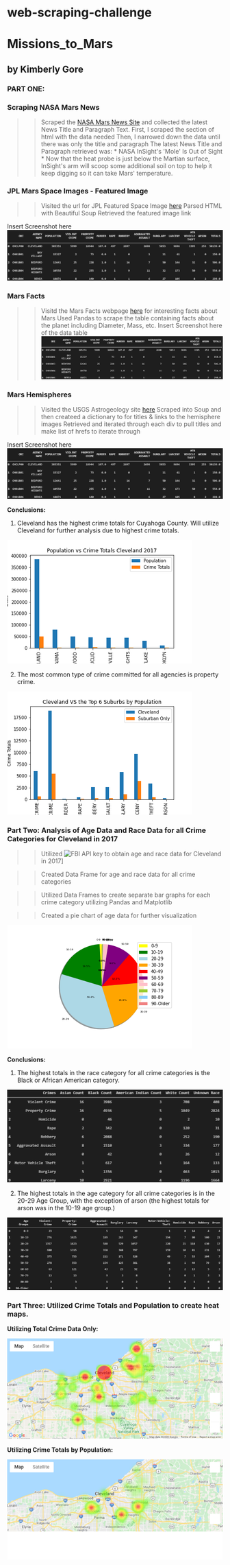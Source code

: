 # web-scraping-challenge
# Missions_to_Mars
## by Kimberly Gore

### PART ONE: 
### Scraping NASA Mars News

>> Scraped the [NASA Mars News Site](https://mars.nasa.gov/news/) and collected the latest News Title and Paragraph Text.
>> First, I scraped the section of html with the data needed
>> Then, I narrowed down the data until there was only the title and paragraph
>> The latest News Title and Paragraph retrieved was:
      * NASA InSight's 'Mole' Is Out of Sight
      * Now that the heat probe is just below the Martian surface, InSight's arm will scoop some additional soil on top to help it keep digging so it can take Mars' temperature.

### JPL Mars Space Images - Featured Image
>> Visited the url for JPL Featured Space Image [here](https://www.jpl.nasa.gov/spaceimages/?search=&category=Mars)
>> Parsed HTML with Beautiful Soup
>> Retrieved the featured image link

Insert Screenshot here
![](https://github.com/drjulie2105/Group_Project_1/blob/master/Crime_Cuyahoga/Output_Images/Crimes_per_County_df.PNG)


### Mars Facts
>> Visitd the Mars Facts webpage [here](https://space-facts.com/mars/) for interesting facts about Mars
>> Used Pandas to scrape the table containing facts about the planet including Diameter, Mass, etc.
Insert Screenshot here of the data table
![](https://github.com/drjulie2105/Group_Project_1/blob/master/Crime_Cuyahoga/Output_Images/Crimes_per_County_df.PNG)


### Mars Hemispheres
>> Visited the USGS Astrogeology site [here](https://astrogeology.usgs.gov/search/results?q=hemisphere+enhanced&k1=target&v1=Mars)
>> Scraped into Soup and then createed a dictionary to for titles & links to the hemisphere images
>> Retrieved and iterated through each div to pull titles and make list of hrefs to iterate through
>> 



Insert Screenshot here
![](https://github.com/drjulie2105/Group_Project_1/blob/master/Crime_Cuyahoga/Output_Images/Crimes_per_County_df.PNG)





**Conclusions:**

  1. Cleveland has the highest crime totals for Cuyahoga County.  Will utilize Cleveland for further analysis due to highest crime totals.
  
  ![](https://github.com/drjulie2105/Group_Project_1/blob/master/Crime_Cuyahoga/Output_Images/pop_totcrime_cleveland_2017_bar.png)

  2. The most common type of crime committed for all agencies is property crime. 
  
  ![](https://github.com/drjulie2105/Group_Project_1/blob/master/Crime_Cuyahoga/Output_Images/cle_vs_suburbs_2017_bar.png)



### Part Two: Analysis of Age Data and Race Data for all Crime Categories for Cleveland in 2017

>> Utilized ![FBI API key](https://crime-data-explorer.fr.cloud.gov/api) to obtain age and race data for Cleveland in 2017]

>> Created Data Frame for age and race data for all crime categories

>> Utilized Data Frames to create separate bar graphs for each crime category utilizing Pandas and Matplotlib

>> Created a pie chart of age data for further visualization

![](https://github.com/drjulie2105/Group_Project_1/blob/master/Crime_Cuyahoga/Output_Images/totcrimes_age_2017_pie.png)

**Conclusions:**

  1. The highest totals in the race category for all crime categories is the Black or African American category.
  
  ![](https://github.com/drjulie2105/Group_Project_1/blob/master/Crime_Cuyahoga/Output_Images/race_groups_df.PNG)

  2. The highest totals in the age category for all crime categories is in the 20-29 Age Group, with the exception of arson (the highest totals for arson was in the 
  10-19 age group.)

  ![](https://github.com/drjulie2105/Group_Project_1/blob/master/Crime_Cuyahoga/Output_Images/Age_Groups_df.PNG)



### Part Three: Utilized Crime Totals and Population to create heat maps.

**Utilizing Total Crime Data Only:**

![](https://github.com/drjulie2105/Group_Project_1/blob/master/Crime_Cuyahoga/Output_Images/totcrime_cuyahoga_2017_heatmap.png)

**Utilizing Crime Totals by Population:**

![](https://github.com/drjulie2105/Group_Project_1/blob/master/Crime_Cuyahoga/Output_Images/crime_by_pop_cuyahoga_2017_heatmap.png)
